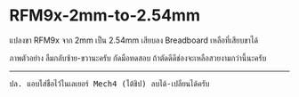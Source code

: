 # RFM9x-2mm-to-2.54mm
แปลงขา RFM9x จาก 2mm เป็น 2.54mm  เสียบลง Breadboard เหลือที่เสียบขาได้

ภาพตัวอย่าง ลืมกลับซ้าย-ขวานะครับ กัดมือทดสอบ ถ้าตัดดีดีช่องจะเหลือสวยงามกว่านี้นะครับ
<hr>
<pre>ปล. แอบใส่ชื่อไว้ในเลเยอร์ Mech4 (ใต้ชิป) ลบได้-เปลี่ยนได้ครับ</pre>
